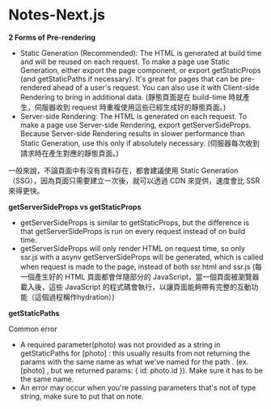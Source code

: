 # Notes-Next.js


**2 Forms of Pre-rendering**
- Static Generation (Recommended): The HTML is generated at build time and will be reused on each request. To make a page use Static Generation, either export the page component, or export getStaticProps (and getStaticPaths if necessary). It's great for pages that can be pre-rendered ahead of a user's request. You can also use it with Client-side Rendering to bring in additional data. (靜態頁面是在 build-time 時就產生，伺服器收到 request 時重複使用這些已經生成好的靜態頁面。)
- Server-side Rendering: The HTML is generated on each request. To make a page use Server-side Rendering, export getServerSideProps. Because Server-side Rendering results in slower performance than Static Generation, use this only if absolutely necessary. (伺服器每次收到請求時在產生對應的靜態頁面。)

一般來說，不論頁面中有沒有資料存在，都會建議使用 Static Generation（SSG），因為頁面只需要建立一次後，就可以透過 CDN 來提供，速度會比 SSR 來得更快。




**getServerSideProps vs getStaticProps**
- getServerSideProps is similar to getStaticProps, but the difference is that getServerSideProps is run on every request instead of on build time.
- getServerSideProps will only render HTML on request time, so only ssr.js with a asynv getServerSideProps will be generated, which is called when request is made to the page,  instead of both ssr.html and ssr.js (每一個產生好的 HTML 頁面都會伴隨部分的 JavaScript，當一個頁面被瀏覽器載入後，這些 JavaScript 的程式碼會執行，以讓頁面能夠帶有完整的互動功能（這個過程稱作hydration）)


**getStaticPaths**

Common error
- A required parameter(photo) was not provided as a string in getStaticPaths for [photo] : this usually results from not returning the params with the same name as what we've named for the path . (ex. [photo] , but we returned params: { id: photo.id }). Make sure it has to be the same name.
- An error may occur when you're passing parameters that's not of type string, make sure to put that on note.

